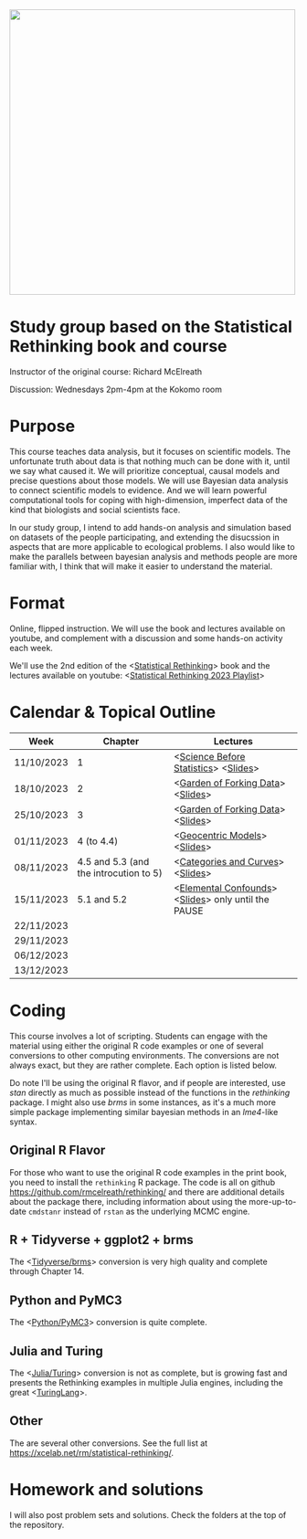 <img src="title.gif" width="500"/>

# Study group based on the Statistical Rethinking book and course

Instructor of the original course: Richard McElreath

Discussion: Wednesdays 2pm-4pm at the Kokomo room

# Purpose

This course teaches data analysis, but it focuses on scientific models. The unfortunate truth about data is that nothing much can be done with it, until we say what caused it. We will prioritize conceptual, causal models and precise questions about those models. We will use Bayesian data analysis to connect scientific models to evidence. And we will learn powerful computational tools for coping with high-dimension, imperfect data of the kind that biologists and social scientists face.

In our study group, I intend to add hands-on analysis and simulation based on datasets of the people participating, and extending the disucssion in aspects that are more applicable to ecological problems. I also would like to make the parallels between bayesian analysis and methods people are more familiar with, I think that will make it easier to understand the material.

# Format

Online, flipped instruction. We will use the book and lectures available on youtube, and complement with a discussion and some hands-on activity each week.

We'll use the 2nd edition of the \<[Statistical Rethinking](https://xcelab.net/rm/statistical-rethinking/)\> book and the lectures available on youtube: \<[Statistical Rethinking 2023 Playlist](https://www.youtube.com/watch?v=FdnMWdICdRs&list=PLDcUM9US4XdPz-KxHM4XHt7uUVGWWVSus)\>

# Calendar & Topical Outline

| Week       | Chapter                                | Lectures                                                                                                                                                                                                                             |
|---------------|---------------|-------------------------------------------|
| 11/10/2023 | 1                                      | \<[Science Before Statistics](https://www.youtube.com/watch?v=FdnMWdICdRs&list=PLDcUM9US4XdPz-KxHM4XHt7uUVGWWVSus&index=1)\> \<[Slides](https://speakerdeck.com/rmcelreath/statistical-rethinking-2023-lecture-01)\>                 |
| 18/10/2023 | 2                                      | \<[Garden of Forking Data](https://www.youtube.com/watch?v=R1vcdhPBlXA&list=PLDcUM9US4XdPz-KxHM4XHt7uUVGWWVSus&index=2)\> \<[Slides](https://speakerdeck.com/rmcelreath/statistical-rethinking-2023-lecture-02)\>                    |
| 25/10/2023 | 3                                      | \<[Garden of Forking Data](https://www.youtube.com/watch?v=R1vcdhPBlXA&list=PLDcUM9US4XdPz-KxHM4XHt7uUVGWWVSus&index=2)\> \<[Slides](https://speakerdeck.com/rmcelreath/statistical-rethinking-2023-lecture-02)\>                    |
| 01/11/2023 | 4 (to 4.4)                             | \<[Geocentric Models](https://www.youtube.com/watch?v=tNOu-SEacNU&list=PLDcUM9US4XdPz-KxHM4XHt7uUVGWWVSus&index=3)\> \<[Slides](https://speakerdeck.com/rmcelreath/statistical-rethinking-2023-lecture-03)\>                         |
| 08/11/2023 | 4.5 and 5.3 (and the introcution to 5) | \<[Categories and Curves](https://www.youtube.com/watch?v=F0N4b7K_iYQ&list=PLDcUM9US4XdPz-KxHM4XHt7uUVGWWVSus&index=4)\> \<[Slides](https://speakerdeck.com/rmcelreath/statistical-rethinking-2023-lecture-04)\>                     |
| 15/11/2023 | 5.1 and 5.2                            | \<[Elemental Confounds](https://www.youtube.com/watch?v=mBEA7PKDmiY&list=PLDcUM9US4XdPz-KxHM4XHt7uUVGWWVSus&index=5)\> \<[Slides](https://speakerdeck.com/rmcelreath/statistical-rethinking-2023-lecture-05)\> only until the PAUSE  |
| 22/11/2023 |                                        |                                                                                                                                                                                                                                      |
| 29/11/2023 |                                        |                                                                                                                                                                                                                                      |
| 06/12/2023 |                                        |                                                                                                                                                                                                                                      |
| 13/12/2023 |                                        |                                                                                                                                                                                                                                      |

# Coding

This course involves a lot of scripting. Students can engage with the material using either the original R code examples or one of several conversions to other computing environments. The conversions are not always exact, but they are rather complete. Each option is listed below.

Do note I'll be using the original R flavor, and if people are interested, use *stan* directly as much as possible instead of the functions in the *rethinking* package. I might also use *brms* in some instances, as it's a much more simple package implementing similar bayesian methods in an *lme4*-like syntax.

## Original R Flavor

For those who want to use the original R code examples in the print book, you need to install the `rethinking` R package. The code is all on github <https://github.com/rmcelreath/rethinking/> and there are additional details about the package there, including information about using the more-up-to-date `cmdstanr` instead of `rstan` as the underlying MCMC engine.

## R + Tidyverse + ggplot2 + brms

The \<[Tidyverse/brms](https://bookdown.org/content/4857/)\> conversion is very high quality and complete through Chapter 14.

## Python and PyMC3

The \<[Python/PyMC3](https://github.com/pymc-devs/resources/tree/master/Rethinking_2)\> conversion is quite complete.

## Julia and Turing

The \<[Julia/Turing](https://github.com/StatisticalRethinkingJulia)\> conversion is not as complete, but is growing fast and presents the Rethinking examples in multiple Julia engines, including the great \<[TuringLang](https://github.com/StatisticalRethinkingJulia/TuringModels.jl)\>.

## Other

The are several other conversions. See the full list at <https://xcelab.net/rm/statistical-rethinking/>.

# Homework and solutions

I will also post problem sets and solutions. Check the folders at the top of the repository.
